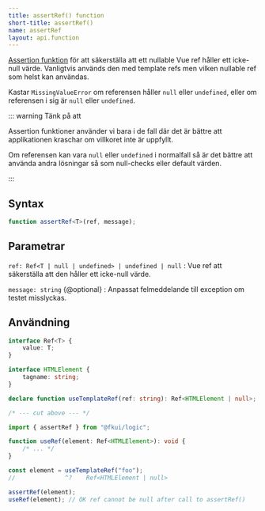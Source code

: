 ```yaml
---
title: assertRef() function
short-title: assertRef()
name: assertRef
layout: api.function
---
```


[Assertion funktion][ts-handbook] för att säkerställa att ett nullable Vue ref håller ett icke-null värde.
Vanligtvis används den med template refs men vilken nullable ref som helst kan användas.

Kastar `MissingValueError` om referensen håller `null` eller `undefined`, eller om referensen i sig är `null` eller `undefined`.

::: warning Tänk på att

Assertion funktioner använder vi bara i de fall där det är bättre att applikationen kraschar om villkoret inte är uppfyllt.

Om referensen kan vara `null` eller `undefined` i normalfall så är det bättre att använda andra lösningar så som null-checks eller default värden.

:::

[ts-handbook]: https://www.typescriptlang.org/docs/handbook/release-notes/typescript-3-7.html#assertion-functions

## Syntax

```ts nocompile
function assertRef<T>(ref, message);
```

## Parametrar

`ref: Ref<T | null | undefined> | undefined | null`
: Vue ref att säkerställa att den håller ett icke-null värde.

`message: string` {@optional}
: Anpassat felmeddelande till exception om testet misslyckas.

## Användning

```ts
interface Ref<T> {
    value: T;
}

interface HTMLElement {
    tagname: string;
}

declare function useTemplateRef(ref: string): Ref<HTMLElement | null>;

/* --- cut above --- */

import { assertRef } from "@fkui/logic";

function useRef(element: Ref<HTMLElement>): void {
    /* ... */
}

const element = useTemplateRef("foo");
//              ^?    Ref<HTMLElement | null>

assertRef(element);
useRef(element); // OK ref cannot be null after call to assertRef()
```
